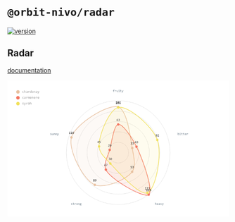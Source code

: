 # `@orbit-nivo/radar`

[![version](https://img.shields.io/npm/v/@orbit-nivo/radar.svg?style=flat-square)](https://www.npmjs.com/package/@orbit-nivo/radar)

## Radar

[documentation](http://nivo.rocks/radar)

![Radar](https://raw.githubusercontent.com/plouc/nivo/master/packages/radar/doc/radar.png)
